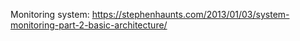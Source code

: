 Monitoring system: https://stephenhaunts.com/2013/01/03/system-monitoring-part-2-basic-architecture/

